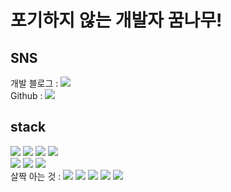 # 포기하지 않는 개발자 꿈나무!

## SNS 
개발 블로그 : <a href="https://jangmay.tistory.com/" target="_blank"><img src="https://img.shields.io/badge/blog-orange?style=flat-square&logo=&logoColor=white"/></a><br>
Github : <a href="https://github.com/EunSung98" target="_blank"><img src="https://img.shields.io/badge/Github-black?style=flat-square&logo=&logoColor=white"/></a><br>

## stack

![](https://img.shields.io/badge/-c++-00599C?style=flat&logo=cpluspluslogoColor=white)
![](https://img.shields.io/badge/-arduino-00979D?style=flat&logo=arduinot&logoColor=white)
![](https://img.shields.io/badge/-firebase-FFCA28?style=flat&logo=firebase&logoColor=white)
![](https://img.shields.io/badge/-mysql-4479A1?style=flat&logo=mysql&logoColor=white)
<br>
![](https://img.shields.io/badge/-javascript-F7DF1E?style=flat&logo=javascript&logoColor=white)
![](https://img.shields.io/badge/-html5-E34F26?style=flat&logo=html5&logoColor=white)
![](https://img.shields.io/badge/-css-1572B6?style=flat&logo=css3&logoColor=white)
<br>
살짝 아는 것 : 
![](https://img.shields.io/badge/-androidstudio-3DDC84?style=flat&logo=androidstudio&logoColor=white)
![](https://img.shields.io/badge/-raspberrypi-A22846?style=flat&logo=raspberrypi&logoColor=white)
![](https://img.shields.io/badge/-spring-6DB33F?style=flat&logo=spring&logoColor=white)
![](https://img.shields.io/badge/-vuedotjs-4FC08D?style=flat&logo=vue.js&logoColor=white)
![](https://img.shields.io/badge/-react-61DAFB?style=flat&logo=react&logoColor=white)
